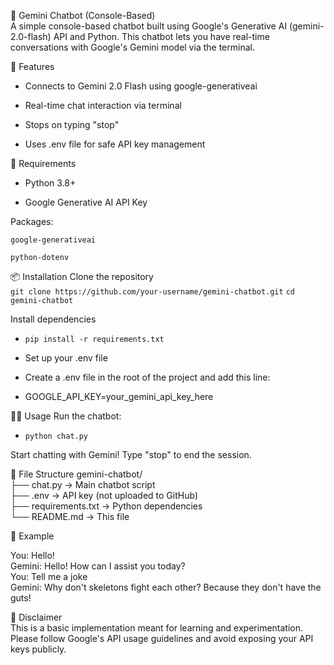 💬 Gemini Chatbot (Console-Based)  
A simple console-based chatbot built using Google's Generative AI (gemini-2.0-flash) API and Python. This chatbot lets you have real-time conversations with Google's Gemini model via the terminal.

🚀 Features
- Connects to Gemini 2.0 Flash using google-generativeai

- Real-time chat interaction via terminal

- Stops on typing "stop"

- Uses .env file for safe API key management

🧠 Requirements
- Python 3.8+

- Google Generative AI API Key

Packages:

```google-generativeai```

```python-dotenv```

📦 Installation
Clone the repository  
```git clone https://github.com/your-username/gemini-chatbot.git```
```cd gemini-chatbot```

Install dependencies
- ```pip install -r requirements.txt```

- Set up your .env file
- Create a .env file in the root of the project and add this line:
- GOOGLE_API_KEY=your_gemini_api_key_here

🧑‍💻 Usage
Run the chatbot:  
- ```python chat.py```

Start chatting with Gemini! Type "stop" to end the session.

📁 File Structure
gemini-chatbot/  
├── chat.py → Main chatbot script  
├── .env → API key (not uploaded to GitHub)  
├── requirements.txt → Python dependencies  
└── README.md → This file  

📜 Example  

You: Hello!  
Gemini: Hello! How can I assist you today?  
You: Tell me a joke  
Gemini: Why don't skeletons fight each other? Because they don't have the guts!

🛑 Disclaimer  
This is a basic implementation meant for learning and experimentation. Please follow Google's API usage guidelines and avoid exposing your API keys publicly.